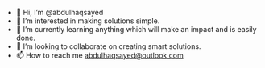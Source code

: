 - 👋 Hi, I’m @abdulhaqsayed
- 👀 I’m interested in making solutions simple.
- 🌱 I’m currently learning anything which will make an impact and is easily done.
- 💞️ I’m looking to collaborate on creating smart solutions.
- 📫 How to reach me abdulhaqsayed@outlook.com

<!---
abdulhaqsayed/abdulhaqsayed is a ✨ special ✨ repository because its `README.md` (this file) appears on your GitHub profile.
You can click the Preview link to take a look at your changes.
--->
